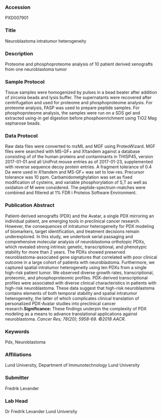 ### Accession
PXD007901

### Title
Neuroblastoma intratumor heterogeneity

### Description
Proteome and phosphoproteome analysis of 10 patient derived xenografts from one neuroblastoma tumor

### Sample Protocol
Tissue samples were homogenized by pulses in a bead beater after addition of zirconia beads and lysis buffer. The supernatants were recovered after centrifugation and used for proteome and phosphoproteome analysis. For proteome analysis, FASP was used to prepare peptide samples. For phosphoproteome analysis, the samples were run on a SDS gel and extracted using-in gel digestion before phosphoenrichment using TiO2 Mag sepharose beads.

### Data Protocol
Raw data files were converted to mzML and MGF using ProteoWizard. MGF files were searched with MS-GF+ and X!tandem against a database consisting of of the human proteins and contaminants in THISP45, version 2017-01-01 and all UniProt mouse entries as of 2017-01-23, supplemented with reverse sequence decoy protein entries. A fragment tolerance of 0.4 Da were used in X!tandem and MS-GF+ was set to low-res. Precursor tolerance was 10 ppm. Carbamidometghylation was set as fixed modification of cysteins, and variable phosphorylation of S,T as well as oxidation of M were considered. The peptide-spectrum-matches were combined and filtered at 1% FDR i Proteios Software Environment.

### Publication Abstract
Patient-derived xenografts (PDX) and the Avatar, a single PDX mirroring an individual patient, are emerging tools in preclinical cancer research. However, the consequences of intratumor heterogeneity for PDX modeling of biomarkers, target identification, and treatment decisions remain underexplored. In this study, we undertook serial passaging and comprehensive molecular analysis of neuroblastoma orthotopic PDXs, which revealed strong intrinsic genetic, transcriptional, and phenotypic stability for more than 2 years. The PDXs showed preserved neuroblastoma-associated gene signatures that correlated with poor clinical outcome in a large cohort of patients with neuroblastoma. Furthermore, we captured spatial intratumor heterogeneity using ten PDXs from a single high-risk patient tumor. We observed diverse growth rates, transcriptional, proteomic, and phosphoproteomic profiles. PDX-derived transcriptional profiles were associated with diverse clinical characteristics in patients with high-risk neuroblastoma. These data suggest that high-risk neuroblastoma contains elements of both temporal stability and spatial intratumor heterogeneity, the latter of which complicates clinical translation of personalized PDX-Avatar studies into preclinical cancer research.<b>Significance:</b> These findings underpin the complexity of PDX modeling as a means to advance translational applications against neuroblastoma. <i>Cancer Res; 78(20); 5958-69. &#xa9;2018 AACR</i>.

### Keywords
Pdx, Neuroblastoma

### Affiliations
Lund University,
Department of Immunotechnology
Lund University

### Submitter
Fredrik Levander

### Lab Head
Dr Fredrik Levander
Lund University


